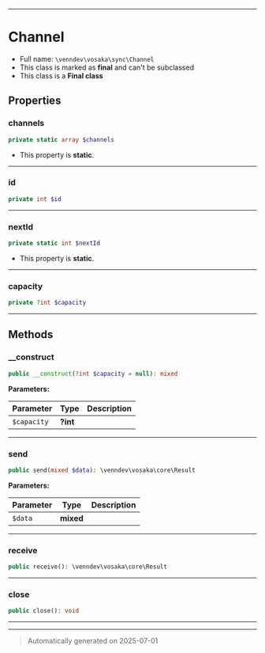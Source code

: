 ***

# Channel





* Full name: `\venndev\vosaka\sync\Channel`
* This class is marked as **final** and can't be subclassed
* This class is a **Final class**



## Properties


### channels



```php
private static array $channels
```



* This property is **static**.


***

### id



```php
private int $id
```






***

### nextId



```php
private static int $nextId
```



* This property is **static**.


***

### capacity



```php
private ?int $capacity
```






***

## Methods


### __construct



```php
public __construct(?int $capacity = null): mixed
```








**Parameters:**

| Parameter | Type | Description |
|-----------|------|-------------|
| `$capacity` | **?int** |  |





***

### send



```php
public send(mixed $data): \venndev\vosaka\core\Result
```








**Parameters:**

| Parameter | Type | Description |
|-----------|------|-------------|
| `$data` | **mixed** |  |





***

### receive



```php
public receive(): \venndev\vosaka\core\Result
```












***

### close



```php
public close(): void
```












***


***
> Automatically generated on 2025-07-01
